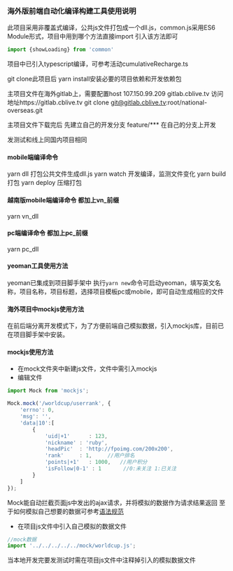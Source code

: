 ### 海外版前端自动化编译构建工具使用说明
此项目采用非覆盖式编译，公共js文件打包成一个dll.js，common.js采用ES6 Module形式，项目中用到哪个方法直接import 引入该方法即可
```js
import {showLoading} from 'common'
```
项目中已引入typescript编译，可参考活动cumulativeRecharge.ts

git clone此项目后
yarn install安装必要的项目依赖和开发依赖包

主项目文件在海外gitlab上，需要配置host 107.150.99.209 gitlab.cblive.tv
访问地址https://gitlab.cblive.tv
git clone git@gitlab.cblive.tv:root/national-overseas.git

主项目文件下载完后 先建立自己的开发分支 feature/***  在自己的分支上开发

发测试和线上同国内项目相同


#### mobile端编译命令
yarn dll    打包公共文件生成dll.js
yarn watch  开发编译，监测文件变化
yarn build  打包
yarn deploy 压缩打包
#### 越南版mobile端编译命令  都加上vn_前缀
yarn vn_dll
#### pc端编译命令 都加上pc_前缀
yarn pc_dll

#### yeoman工具使用方法
yeoman已集成到项目脚手架中
执行`yarn new`命令可启动yeoman，填写英文名称，项目名称，项目标题，选择项目模板pc或mobile，即可自动生成相应的文件

#### 海外项目中mockjs使用方法
在前后端分离开发模式下，为了方便前端自己模拟数据，引入mockjs库，目前已在项目脚手架中安装。

#### mockjs使用方法

*  在mock文件夹中新建js文件，文件中需引入mockjs
*  编辑文件
```js
import Mock from 'mockjs';

Mock.mock('/worldcup/userrank', {
    'errno': 0,
    'msg': '',
    'data|10':[
        {
            'uid|+1'      : 123,
            'nickname' : 'ruby',
            'headPic'  : 'http://fpoimg.com/200x200',
            'rank'     : 1,     //用户排名
            'points|+1'   : 1000,   //用户积分
            'isFollow|0-1' : 1       //0:未关注 1:已关注
        }
    ]
});
```
Mock能自动拦截页面js中发出的ajax请求，并将模拟的数据作为请求结果返回
至于如何模拟自己想要的数据可参考[语法规范](https://github.com/nuysoft/Mock/wiki/Syntax-Specification)

*  在项目js文件中引入自己模拟的数据文件
```js
//mock数据
import '../../../../../mock/worldcup.js';
```
当本地开发完要发测试时需在项目js文件中注释掉引入的模拟数据文件





